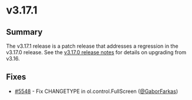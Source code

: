 # v3.17.1

## Summary

The v3.17.1 release is a patch release that addresses a regression in the v3.17.0 release.  See the [v3.17.0 release notes](https://github.com/openlayers/openlayers/releases/tag/v3.17.0) for details on upgrading from v3.16.

## Fixes

 * [#5548](https://github.com/openlayers/openlayers/pull/5548) - Fix CHANGETYPE in ol.control.FullScreen ([@GaborFarkas](https://github.com/GaborFarkas))
